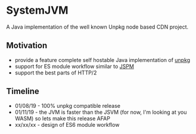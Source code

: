 # SystemJVM

A Java implementation of the well known Unpkg node based CDN project.

## Motivation

- provide a feature complete self hostable Java implementation of [unpkg](https://github.com/unpkg/unpkg.com)
- support for ES module workflow similar to [JSPM](https://jspm.io/)
- support the best parts of HTTP/2

## Timeline
- 01/08/19 - 100% unpkg compatible release
- 01/11/19 - the JVM is faster than the JSVM (for now, I'm looking at you WASM) so lets make this release AFAP
- xx/xx/xx - design of ES6 module workflow
